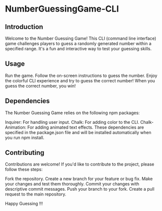 # NumberGuessingGame-CLI
## Introduction 
Welcome to the Number Guessing Game! This CLI (command line interface) game challenges players to guess a randomly generated number within a specified range. 
It's a fun and interactive way to test your guessing skills.

## Usage 
Run the game.
Follow the on-screen instructions to guess the number.
Enjoy the colorful CLI experience and try to guess the correct number!
When you guess the correct number, you win!

## Dependencies
The Number Guessing Game relies on the following npm packages:

Inquirer: For handling user input.
Chalk: For adding color to the CLI.
Chalk-Animation: For adding animated text effects.
These dependencies are specified in the package.json file and will be installed automatically when you run npm install.

## Contributing
Contributions are welcome! If you'd like to contribute to the project, please follow these steps:

Fork the repository.
Create a new branch for your feature or bug fix.
Make your changes and test them thoroughly.
Commit your changes with descriptive commit messages.
Push your branch to your fork.
Create a pull request to the main repository.

Happy Guessing !!!
